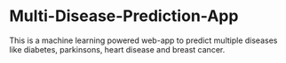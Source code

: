 # Multi-Disease-Prediction-App
This is a machine learning powered web-app to predict multiple diseases like diabetes, parkinsons, heart disease and breast cancer.
